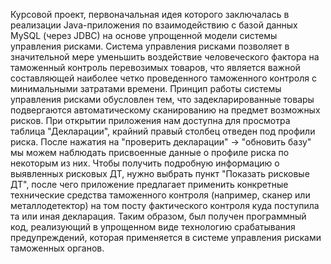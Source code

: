 Курсовой проект, первоначальная идея которого заключалась в реализации Java-приложения по взаимодействию с базой данных MySQL (через JDBC) на основе упрощенной модели системы управления рисками. Система управления рисками позволяет в значительной мере уменьшить воздействие человеческого фактора на таможенный контроль перевозимых товаров, что является важной составляющей наиболее четко проведенного таможенного контроля с минимальными затратами времени. Принцип работы системы управления рисками обусловлен тем, что задекларированные товары подвергаются автоматическому сканированию на предмет возможных рисков. 
При открытии приложения нам доступна для просмотра таблица "Декларации", крайний правый столбец отведен под профили риска. После нажатия на "проверить декларации" -> "обновить базу" мы можем наблюдать присвоенные данные о профиле риска по некоторым из них. Чтобы получить подробную информацию о выявленных рисковых ДТ, нужно выбрать пункт "Показать рисковые ДТ", после чего приложение предлагает применить конкретные технические средства таможенного контроля (например, сканер или металлодетектор) на том посту фактического контроля куда поступила та или иная декларация.
Таким образом, был получен программный код, реализующий в упрощенном виде технологию срабатывания предупреждений, которая применяется в системе управления рисками таможенных органов. 
